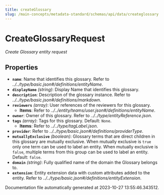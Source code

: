 ```yaml
---
title: createGlossary
slug: /main-concepts/metadata-standard/schemas/api/data/createglossary
---
```


# CreateGlossaryRequest

*Create Glossary entity request*

## Properties

- **`name`**: Name that identifies this glossary. Refer to *../../type/basic.json#/definitions/entityName*.
- **`displayName`** *(string)*: Display Name that identifies this glossary.
- **`description`**: Description of the glossary instance. Refer to *../../type/basic.json#/definitions/markdown*.
- **`reviewers`** *(array)*: User references of the reviewers for this glossary.
  - **Items**: Refer to *../../entity/teams/user.json#/definitions/entityName*.
- **`owner`**: Owner of this glossary. Refer to *../../type/entityReference.json*.
- **`tags`** *(array)*: Tags for this glossary. Default: `None`.
  - **Items**: Refer to *../../type/tagLabel.json*.
- **`provider`**: Refer to *../../type/basic.json#/definitions/providerType*.
- **`mutuallyExclusive`** *(boolean)*: Glossary terms that are direct children in this glossary are mutually exclusive. When mutually exclusive is `true` only one term can be used to label an entity. When mutually exclusive is `false`, multiple terms from this group can be used to label an entity. Default: `false`.
- **`domain`** *(string)*: Fully qualified name of the domain the Glossary belongs to.
- **`extension`**: Entity extension data with custom attributes added to the entity. Refer to *../../type/basic.json#/definitions/entityExtension*.


Documentation file automatically generated at 2023-10-27 13:55:46.343512.
